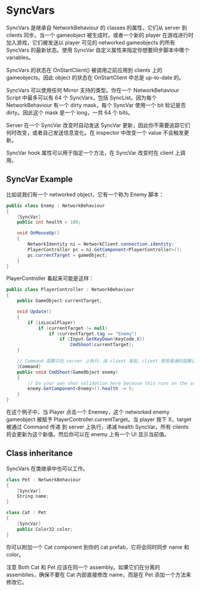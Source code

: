 # SyncVars

SyncVars 是继承自 NetworkBehaviour 的 classes 的属性，它们从 server 到 clients 同步。当一个 gameobject 被生成时，或者一个新的 player 在游戏进行时加入游戏，它们被发送以 player 可见的 networked gameobjects 的所有 SyncVars 的最新状态。使用 SyncVar 自定义属性来指定你想要同步脚本中哪个 variables。

SyncVars 的状态在 OnStartClient() 被调用之前应用到 clients 上的 gameobjects。因此 object 的状态在 OnStartClient 中总是 up-to-date 的。

SyncVars 可以使用任何 Mirror 支持的类型。你在一个 NetworkBehaviour Script 中最多可以有 64 个 SyncVars，包括 SyncList。因为每个 NetworkBehaviour 有一个 dirty mask，每个 SyncVar 使用一个 bit 标记是否 dirty。因此这个 mask 是一个 long，一共 64 个 bits。

Server 在一个 SyncVar 改变时自动发送 SyncVar 更新，因此你不需要追踪它们何时改变，或者自己发送信息变化。在 inspector 中改变一个 value 不会触发更新。

SyncVar hook 属性可以用于指定一个方法，在 SyncVar 改变时在 client 上调用。

## SyncVar Example

比如说我们有一个 networked object，它有一个称为 Enemy 脚本：

```C#
public class Enemy : NetworkBehaviour
{
    [SyncVar]
    public int health = 100;

    void OnMouseUp()
    {
        NetworkIdentity ni = NetworkClient.connection.identity;
        PlayerController pc = ni.GetComponent<PlayerController>();
        pc.currentTarget = gameObject;
    }
}
```

PlayerController 看起来可能是这样：

```C#
public class PlayerController : NetworkBehaviour
{
    public GameObject currentTarget;

    void Update()
    {
        if (isLocalPlayer)
            if (currentTarget != null)
                if (currentTarget.tag == "Enemy")
                    if (Input.GetKeyDown(KeyCode.X))
                        CmdShoot(currentTarget);
    }

    // Command 函数只在 server 上执行，由 client 发起，client 使用普通的函数调用发起调用请求
    [Command]
    public void CmdShoot(GameObject enemy)
    {
        // Do your own shot validation here because this runs on the server
        enemy.GetComponent<Enemy>().health -= 5;
    }
}
```

在这个例子中，当 Player 点击一个 Enemey，这个 networked enemy gameobject 被赋予 PlayerController.currentTarget。当 player 按下 X，target 被通过 Command 传递 到 server 上执行，递减 health SyncVar。所有 clients 将会更新为这个新值。然后你可以在 enemy 上有一个 UI 显示当前值。

## Class inheritance

SyncVars 在类继承中也可以工作。

```C#
class Pet : NetworkBehaviour
{
    [SyncVar] 
    String name;
}

class Cat : Pet
{
    [SyncVar]
    public Color32 color;
}
```

你可以附加一个 Cat component 到你的 cat prefab，它将会同时同步 name 和 color。

注意 Both Cat 和 Pet 应该在同一个 assembly。如果它们在分离的 assemblies，确保不要在 Cat 内部直接修改 name，而是在 Pet 添加一个方法来修改它。
